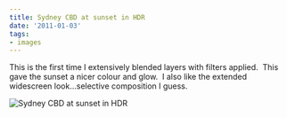 ```yaml
---
title: Sydney CBD at sunset in HDR
date: '2011-01-03'
tags:
- images
---
```


This is the first time I extensively blended layers with filters applied.  This gave the sunset a nicer colour and glow.  I also like the extended widescreen look...selective composition I guess.

![Sydney CBD at sunset in HDR][image-1]

[image-1]:	/images/2011/01/2010-12-30-at-19-32-54-dsc_0482and4more_tonemappedlayer.jpg